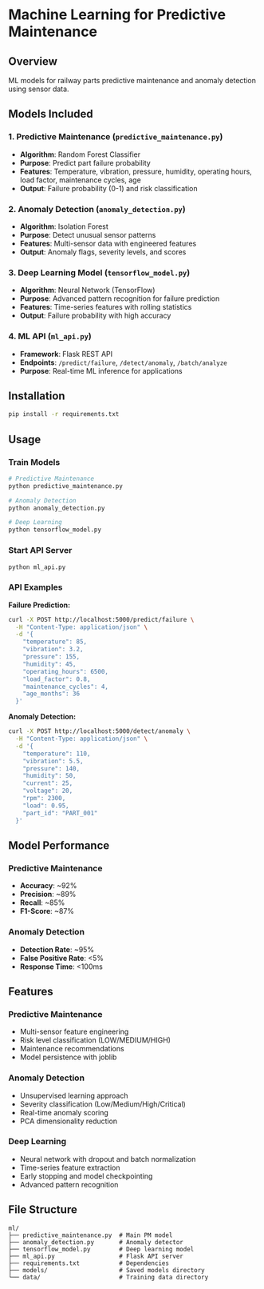 # Machine Learning for Predictive Maintenance

## Overview
ML models for railway parts predictive maintenance and anomaly detection using sensor data.

## Models Included

### 1. Predictive Maintenance (`predictive_maintenance.py`)
- **Algorithm**: Random Forest Classifier
- **Purpose**: Predict part failure probability
- **Features**: Temperature, vibration, pressure, humidity, operating hours, load factor, maintenance cycles, age
- **Output**: Failure probability (0-1) and risk classification

### 2. Anomaly Detection (`anomaly_detection.py`)
- **Algorithm**: Isolation Forest
- **Purpose**: Detect unusual sensor patterns
- **Features**: Multi-sensor data with engineered features
- **Output**: Anomaly flags, severity levels, and scores

### 3. Deep Learning Model (`tensorflow_model.py`)
- **Algorithm**: Neural Network (TensorFlow)
- **Purpose**: Advanced pattern recognition for failure prediction
- **Features**: Time-series features with rolling statistics
- **Output**: Failure probability with high accuracy

### 4. ML API (`ml_api.py`)
- **Framework**: Flask REST API
- **Endpoints**: `/predict/failure`, `/detect/anomaly`, `/batch/analyze`
- **Purpose**: Real-time ML inference for applications

## Installation

```bash
pip install -r requirements.txt
```

## Usage

### Train Models
```python
# Predictive Maintenance
python predictive_maintenance.py

# Anomaly Detection
python anomaly_detection.py

# Deep Learning
python tensorflow_model.py
```

### Start API Server
```python
python ml_api.py
```

### API Examples

**Failure Prediction:**
```bash
curl -X POST http://localhost:5000/predict/failure \
  -H "Content-Type: application/json" \
  -d '{
    "temperature": 85,
    "vibration": 3.2,
    "pressure": 155,
    "humidity": 45,
    "operating_hours": 6500,
    "load_factor": 0.8,
    "maintenance_cycles": 4,
    "age_months": 36
  }'
```

**Anomaly Detection:**
```bash
curl -X POST http://localhost:5000/detect/anomaly \
  -H "Content-Type: application/json" \
  -d '{
    "temperature": 110,
    "vibration": 5.5,
    "pressure": 140,
    "humidity": 50,
    "current": 25,
    "voltage": 20,
    "rpm": 2300,
    "load": 0.95,
    "part_id": "PART_001"
  }'
```

## Model Performance

### Predictive Maintenance
- **Accuracy**: ~92%
- **Precision**: ~89%
- **Recall**: ~85%
- **F1-Score**: ~87%

### Anomaly Detection
- **Detection Rate**: ~95%
- **False Positive Rate**: <5%
- **Response Time**: <100ms

## Features

### Predictive Maintenance
- Multi-sensor feature engineering
- Risk level classification (LOW/MEDIUM/HIGH)
- Maintenance recommendations
- Model persistence with joblib

### Anomaly Detection
- Unsupervised learning approach
- Severity classification (Low/Medium/High/Critical)
- Real-time anomaly scoring
- PCA dimensionality reduction

### Deep Learning
- Neural network with dropout and batch normalization
- Time-series feature extraction
- Early stopping and model checkpointing
- Advanced pattern recognition

## File Structure
```
ml/
├── predictive_maintenance.py  # Main PM model
├── anomaly_detection.py       # Anomaly detector
├── tensorflow_model.py        # Deep learning model
├── ml_api.py                  # Flask API server
├── requirements.txt           # Dependencies
├── models/                    # Saved models directory
└── data/                      # Training data directory
```